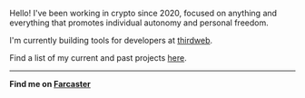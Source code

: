 Hello! I've been working in crypto since 2020, focused on anything and everything that promotes individual autonomy and personal freedom.

I'm currently building tools for developers at [thirdweb](https://thirdweb.com).

Find a list of my current and past projects [here](https://github.com/gregfromstl/gregfromstl/tree/main/projects).

---
**Find me on [Farcaster](https://warpcast.com/gregfromstl)**
